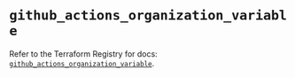 # `github_actions_organization_variable`

Refer to the Terraform Registry for docs: [`github_actions_organization_variable`](https://registry.terraform.io/providers/integrations/github/6.6.0/docs/resources/actions_organization_variable).
